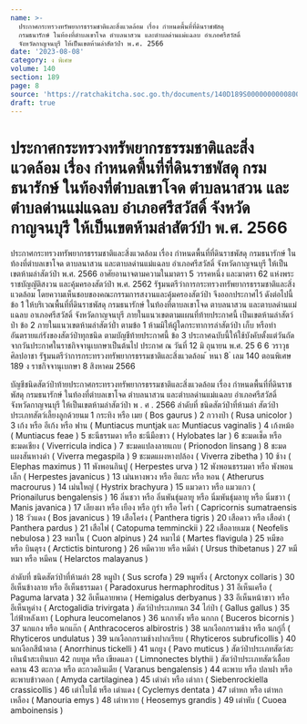 ```yaml
---
name: >-
  ประกาศกระทรวงทรัพยากรธรรมชาติและสิ่งแวดล้อม เรื่อง กำหนดพื้นที่ที่ดินราชพัสดุ
  กรมธนารักษ์ ในท้องที่ตำบลเขาโจด ตำบลนาสวน และตำบลด่านแม่แฉลบ อำเภอศรีสวัสดิ์
  จังหวัดกาญจนบุรี ให้เป็นเขตห้ามล่าสัตว์ป่า พ.ศ. 2566
date: '2023-08-08'
category: ง พิเศษ
volume: 140
section: 189
page: 8
source: 'https://ratchakitcha.soc.go.th/documents/140D189S0000000000800.pdf'
draft: true
---
```


# ประกาศกระทรวงทรัพยากรธรรมชาติและสิ่งแวดล้อม เรื่อง กำหนดพื้นที่ที่ดินราชพัสดุ กรมธนารักษ์ ในท้องที่ตำบลเขาโจด ตำบลนาสวน และตำบลด่านแม่แฉลบ อำเภอศรีสวัสดิ์ จังหวัดกาญจนบุรี ให้เป็นเขตห้ามล่าสัตว์ป่า พ.ศ. 2566

ประกาศกระทรวงทรัพยากรธรรมชาติและสิ่งแวดล้อม เรื่อง กำหนดพื้นที่ที่ดินราชพัสดุ กรมธนารักษ์ ในท้องที่ตำบลเขาโจด ตาบลนาสวน และตาบลด่านแม่แฉลบ อำเภอศรีสวัสดิ์ จังหวัดกาญจนบุรี ให้เป็นเขตห้ามล่าสัตว์ป่า พ.ศ. 2566 อาศัยอานาจตามความในมาตรา 5 วรรคหนึ่ง และมาตรา 62 แห่งพระราชบัญญัติสงวน และคุ้มครองสัตว์ป่า พ.ศ. 2562 รัฐมนตรีว่าการกระทรวงทรัพยากรธรรมชาติและสิ่งแวดล้อม โดยความเห็นชอบของคณะกรรมการสงวนและคุ้มครองสัตว์ป่า จึงออกประกาศไว้ ดังต่อไปนี้ ข้อ 1 ให้บริเวณพื้นที่ที่ดินราชพัสดุ กรมธนารักษ์ ในท้องที่ตาบลเขาโจด ตาบลนาสวน และตาบลด่านแม่แฉลบ อาเภอศรีสวัสดิ์ จังหวัดกาญจนบุรี ภายในแนวเขตตามแผนที่ท้ายประกาศนี้ เป็นเขตห้ามล่าสัตว์ป่า ข้อ 2 ภายในแนวเขตห้ามล่าสัตว์ป่ำ ตามข้อ 1 ห้ามมิให้ผู้ใดกระทาการล่าสัตว์ป่า เก็บ หรือทำอันตรายแก่รังของสัตว์ป่าทุกชนิด ตามบัญชีท้ายประกาศนี้ ข้อ 3 ประกาศฉบับนี้ให้ใช้บังคับตั้งแต่วันถัดจากวันประกาศในราชกิจจานุเบกษาเป็นต้นไป ประกาศ ณ วันที่ 12 มิ ถุนายน พ.ศ. 25 6 6 วราวุธ ศิลปอาชา รัฐมนตรีว่าการกระทรวงทรัพยากรธรรมชาติและสิ่งแวดล้อม ้ หนา 8 ่ เลม 140 ตอนพิเศษ 189 ง ราชกิจจานุเบกษา 8 สิงหาคม 2566



บัญชีชนิดสัตว์ป่าท้ายประกาศกระทรวงทรัพยากรธรรมชาติและสิ่งแวดล้อม เรื่อง กําหนดพื้นที่ที่ดินราชพัสดุ กรมธนารักษ์ ในท้องที่ตําบลเขาโจด ตําบลนาสวน และตําบลด่านแม่แฉลบ อําเภอศรีสวัสดิ์ จังหวัดกาญจนบุรี ให้เป็นเขตห้ามล่าสัตว์ป่า พ . ศ . 2566 ลําดับที่ ชนิดสัตว์ป่าที่ห้ามล่า สัตว์ป่าประเภทสัตว์เลี้ยงลูกด้วยนม 1 กระทิง หรือ เมย ( Bos gaurus ) 2 กวางป่า ( Rusa unicolor ) 3 เก้ง หรือ อีเก้ง หรือ ฟาน ( Muntiacus muntjak และ Muntiacus vaginalis ) 4 เก้งหม้อ ( Muntiacus feae ) 5 ชะนีธรรมดา หรือ ชะนีมือขาว ( Hylobates lar ) 6 ชะมดเช็ด หรือ ชะมดเชียง ( Viverricula indica ) 7 ชะมดแปลงลายแถบ ( Prionodon linsang ) 8 ชะมดแผงสันหางดํา ( Viverra megaspila ) 9 ชะมดแผงหางปล้อง ( Viverra zibetha ) 10 ช้าง ( Elephas maximus ) 11 พังพอนกินปู ( Herpestes urva ) 12 พังพอนธรรมดา หรือ พังพอนเล็ก ( Herpestes javanicus ) 13 เม่นหางพวง หรือ อีแกะ หรือ หอน ( Atherurus macrourus ) 14 เม่นใหญ่ ( Hystrix brachyura ) 15 แมวดาว หรือ แมวแกว ( Prionailurus bengalensis ) 16 ลิ่นชวา หรือ ลิ่นพันธุ์มลายู หรือ นิ่มพันธุ์มลายู หรือ นิ่มชวา ( Manis javanica ) 17 เลียงผา หรือ เยือง หรือ กูรํา หรือ โครํา ( Capricornis sumatraensis ) 18 วัวแดง ( Bos javanicus ) 19 เสือโคร่ง ( Panthera tigris ) 20 เสือดาว หรือ เสือดํา ( Panthera pardus ) 21 เสือไฟ ( Catopuma temminckii ) 22 เสือลายเมฆ ( Neofelis nebulosa ) 23 หมาใน ( Cuon alpinus ) 24 หมาไม้ ( Martes flavigula ) 25 หมีขอ หรือ บินตุรง ( Arctictis binturong ) 26 หมีควาย หรือ หมีดํา ( Ursus thibetanus ) 27 หมีหมา หรือ หมีคน ( Helarctos malayanus )

ลําดับที่ ชนิดสัตว์ป่าที่ห้ามล่า 28 หมูป่า ( Sus scrofa ) 29 หมูหริ่ง ( Arctonyx collaris ) 30 อีเห็นข้างลาย หรือ อีเห็นธรรมดา ( Paradoxurus hermaphroditus ) 31 อีเห็นเครือ ( Paguma larvata ) 32 อีเห็นลายพาด ( Hemigalus derbyanus ) 33 อีเห็นหน้าขาว หรือ อีเห็นหูด่าง ( Arctogalidia trivirgata ) สัตว์ป่าประเภทนก 34 ไก่ป่า ( Gallus gallus ) 35 ไก่ฟ้าหลังเทา ( Lophura leucomelanos ) 36 นกกาฮัง หรือ นกกก ( Buceros bicornis ) 37 นกแกง หรือ นกแก๊ก ( Anthracoceros albirostris ) 38 นกเงือกกรามช้าง หรือ นกกู๋กี๋ ( Rhyticeros undulatus ) 39 นกเงือกกรามช้างปากเรียบ ( Rhyticeros subruficollis ) 40 นกเงือกสีน้ําตาล ( Anorrhinus tickelli ) 41 นกยูง ( Pavo muticus ) สัตว์ป่าประเภทสัตว์สะเทินน้ําสะเทินบก 42 กบทูด หรือ เขียดแลว ( Limnonectes blythii ) สัตว์ป่าประเภทสัตว์เลื้อยคลาน 43 ตะกวด หรือ ตะกวดอินเดีย ( Varanus bengalensis ) 44 ตะพาบ หรือ ปลาฝา หรือ ตะพาบข้าวตอก ( Amyda cartilaginea ) 45 เต่าดํา หรือ เต่ากา ( Siebenrockiella crassicollis ) 46 เต่าใบไม้ หรือ เต่าแดง ( Cyclemys dentata ) 47 เต่าหก หรือ เต่าหกเหลือง ( Manouria emys ) 48 เต่าหวาย ( Heosemys grandis ) 49 เต่าหับ ( Cuoea amboinensis )
